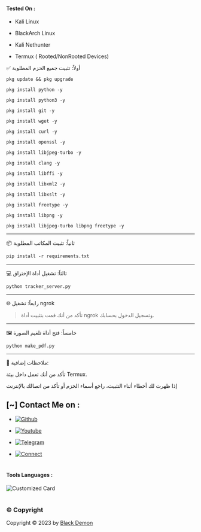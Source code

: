 #### Tested On  :

* Kali Linux

* BlackArch Linux

* Kali Nethunter

* Termux ( Rooted/NonRooted Devices)


✅ أولاً: تثبيت جميع الحزم المطلوبة
```
pkg update && pkg upgrade
```
```
pkg install python -y
```
```
pkg install python3 -y
```
```
pkg install git -y
```
```
pkg install wget -y
```
```
pkg install curl -y
```
```
pkg install openssl -y
```
```
pkg install libjpeg-turbo -y
```
```
pkg install clang -y
```
```
pkg install libffi -y
```
```
pkg install libxml2 -y
```
```
pkg install libxslt -y
```
```
pkg install freetype -y
```
```
pkg install libpng -y
```
```
pkg install libjpeg-turbo libpng freetype -y
```

---

📦 ثانياً: تثبيت المكاتب المطلوبة
```
pip install -r requirements.txt
```

---

💻 ثالثاً: تشغيل أداة الإختراق
```
python tracker_server.py
```

---

🌐 رابعاً: تشغيل ngrok

> تأكد من أنك قمت بتثبيت أداة ngrok وتسجيل الدخول بحسابك.




---

🖼️ خامساً: فتح أداة تلغيم الصورة
```
python make_pdf.py
```

---

📝 ملاحظات إضافية:

تأكد من أنك تعمل داخل بيئة Termux.

إذا ظهرت لك أخطاء أثناء التثبيت، راجع أسماء الحزم أو تأكد من اتصالك بالإنترنت
## [~] Contact Me on :

- [![Github](https://img.shields.io/badge/Github-Demon-purple?style=for-the-badge&logo=github)](https://github.com/black-demon-dr7)

- [![Youtube](https://img.shields.io/badge/Youtube-Demon-blue?style=for-the-badge&logo=youtube)](https://youtube.com/@ELQNAS_DAYMON?si=_9glDyUgFdJ1JDsW)

- [![Telegram](https://img.shields.io/badge/Telegram-Demon-orange?style=for-the-badge&logo=telegram)](https://t.me/deMonZ0)

- [![Connect](https://img.shields.io/badge/Telegram-Demon-indigo?style=for-the-badge&logo=telegram)](https://t.me/blackd4)
#
#### Tools Languages :

![Customized Card](https://github-readme-stats.vercel.app/api/pin?username=black-demon-dr7&repo=WormGPT&title_color=fff&icon_color=f9f9f9&text_color=9f9f9f&bg_color=151515)
#
### ©️ Copyright
Copyright © 2023 by [Black Demon](https://github.com/black-demon-dr7)
